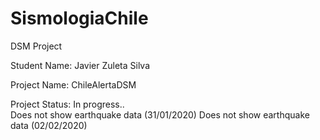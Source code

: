 # SismologiaChile
DSM Project 

Student Name: Javier Zuleta Silva

Project Name: ChileAlertaDSM

Project Status: In progress..  
                Does not show earthquake data (31/01/2020)
                Does not show earthquake data (02/02/2020)
                
